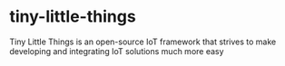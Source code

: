 # tiny-little-things
Tiny Little Things is an open-source IoT framework that strives to make developing and integrating IoT solutions much more easy
